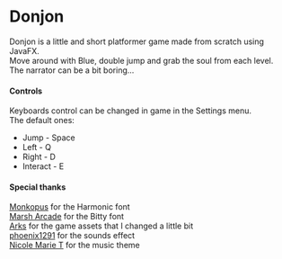 # Donjon
Donjon is a little and short platformer game made from scratch using JavaFX.  
Move around with Blue, double jump and grab the soul from each level.  
The narrator can be a bit boring...

#### Controls
Keyboards control can be changed in game in the Settings menu.  
The default ones:
- Jump - Space
- Left - Q
- Right - D
- Interact - E

#### Special thanks
[Monkopus](https://monkopus.itch.io/harmonic) for the Harmonic font  
[Marsh Arcade](https://masharcade.itch.io/bitty) for the Bitty font  
[Arks](https://arks.itch.io/) for the game assets that I changed a little bit  
[phoenix1291](https://opengameart.org/content/sound-effects-pack-2) for the sounds effect  
[Nicole Marie T](https://opengameart.org/content/spy-16bit-8bit-chiptune-retro-style-song-for-your-games) for the music theme
